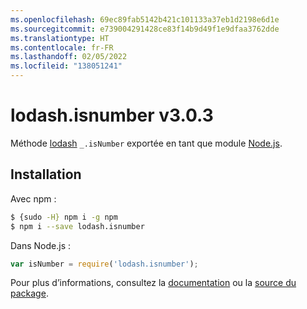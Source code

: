 ```yaml
---
ms.openlocfilehash: 69ec89fab5142b421c101133a37eb1d2198e6d1e
ms.sourcegitcommit: e739004291428ce83f14b9d49f1e9dfaa3762dde
ms.translationtype: HT
ms.contentlocale: fr-FR
ms.lasthandoff: 02/05/2022
ms.locfileid: "138051241"
---
```

# <a name="lodashisnumber-v303"></a>lodash.isnumber v3.0.3

Méthode [lodash](https://lodash.com/) `_.isNumber` exportée en tant que module [Node.js](https://nodejs.org/).

## <a name="installation"></a>Installation

Avec npm :
```bash
$ {sudo -H} npm i -g npm
$ npm i --save lodash.isnumber
```

Dans Node.js :
```js
var isNumber = require('lodash.isnumber');
```

Pour plus d’informations, consultez la [documentation](https://lodash.com/docs#isNumber) ou la [source du package](https://github.com/lodash/lodash/blob/3.0.3-npm-packages/lodash.isnumber).
